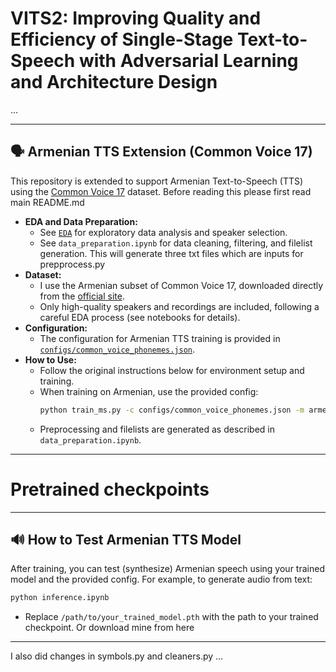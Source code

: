 # VITS2: Improving Quality and Efficiency of Single-Stage Text-to-Speech with Adversarial Learning and Architecture Design

...

---

## 🗣️ Armenian TTS Extension (Common Voice 17)

This repository is extended to support Armenian Text-to-Speech (TTS) using the [Common Voice 17](https://commonvoice.mozilla.org/en/datasets) dataset. Before reading this please first read main README.md

- **EDA and Data Preparation:**  
  - See [`EDA`](https://colab.research.google.com/drive/1KM4w5ebHVaWaCY3dsCzZSseMUNz7--Mg?usp=sharing) for exploratory data analysis and speaker selection.
  - See `data_preparation.ipynb` for data cleaning, filtering, and filelist generation.
  This will generate three txt files which are inputs for prepprocess.py
- **Dataset:**  
  - I use the Armenian subset of Common Voice 17, downloaded directly from the [official site](https://commonvoice.mozilla.org/en/datasets).
  - Only high-quality speakers and recordings are included, following a careful EDA process (see notebooks for details).
- **Configuration:**  
  - The configuration for Armenian TTS training is provided in [`configs/common_voice_phonemes.json`](configs/common_voice_phonemes.json).
- **How to Use:**  
  - Follow the original instructions below for environment setup and training.
  - When training on Armenian, use the provided config:
    ```sh
    python train_ms.py -c configs/common_voice_phonemes.json -m armenian_commonvoice
    ```
  - Preprocessing and filelists are generated as described in `data_preparation.ipynb`.

  

---

# Pretrained checkpoints

---

## 🔊 How to Test Armenian TTS Model

After training, you can test (synthesize) Armenian speech using your trained model and the provided config. For example, to generate audio from text:

```sh
python inference.ipynb
```

- Replace `/path/to/your_trained_model.pth` with the path to your trained checkpoint.
Or download mine from here

---





I also did changes in symbols.py and cleaners.py
...
